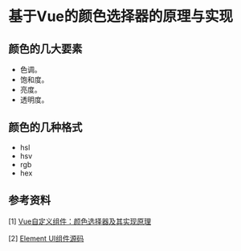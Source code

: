 # 基于Vue的颜色选择器的原理与实现

## 颜色的几大要素

- 色调。
- 饱和度。
- 亮度。
- 透明度。

## 颜色的几种格式
- hsl
- hsv
- rgb
- hex

## 参考资料
[1] [Vue自定义组件：颜色选择器及其实现原理](https://blog.csdn.net/mate_ge/article/details/87563567 )

[2] [Element UI组件源码](https://github.com/ElemeFE/element)

